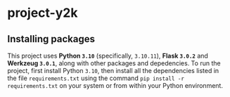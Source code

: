 # project-y2k

## Installing packages

This project uses **Python `3.10`** (specifically, `3.10.11`), **Flask `3.0.2`** and **Werkzeug `3.0.1`**,
along with other packages and depedencies. To run the project, first install Python `3.10`,
then install all the dependencies listed in the file `requirements.txt` using the command
`pip install -r requirements.txt` on your system or from within your Python environment.
